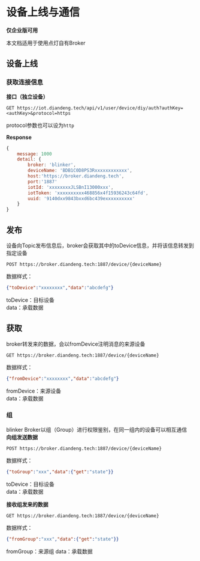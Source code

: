 # 设备上线与通信  
**仅企业版可用**  

本文档适用于使用点灯自有Broker  
## 设备上线

### 获取连接信息  

**接口（独立设备）**  

``` 
GET https://iot.diandeng.tech/api/v1/user/device/diy/auth?authKey=<authKey>&protocol=https
```
protocol参数也可以设为`http`

**Response**  

``` js
{
    message: 1000
    detail: {
        broker: 'blinker',
        deviceName: 'BDB1C0D8PS3Rxxxxxxxxxxxx',
        host:'https://broker.diandeng.tech',
        port:'1887'
        iotId: 'xxxxxxxxJLSBnI13000xxx',
        iotToken: 'xxxxxxxxxx468856x4f15936243c64fd',
        uuid: '9140dxx9843bxxd6bc439exxxxxxxxxx'
    }
}
```

## 发布 

设备向Topic发布信息后，broker会获取其中的toDevice信息，并将该信息转发到指定设备  
``` 
POST https://broker.diandeng.tech:1887/device/{deviceName}
```
数据样式：  
``` json
{"toDevice":"xxxxxxxx","data":"abcdefg"}
```
toDevice：目标设备  
data：承载数据  

## 获取  
broker转发来的数据，会以fromDevice注明消息的来源设备  
``` 
GET https://broker.diandeng.tech:1887/device/{deviceName}
```
数据样式：  
``` json
{"fromDevice":"xxxxxxxx","data":"abcdefg"}
```

fromDevice：来源设备  
data：承载数据  

### 组
blinker Broker以组（Group）进行权限鉴别，在同一组内的设备可以相互通信  
**向组发送数据**  
```
POST https://broker.diandeng.tech:1887/device/{deviceName}  
```
数据样式： 
```json
{"toGroup":"xxx","data":{"get":"state"}}
```

toDevice：目标设备  
data：承载数据  

**接收组发来的数据**
```
GET https://broker.diandeng.tech:1887/device/{deviceName}  
```
数据样式：
```json
{"fromGroup":"xxx","data":{"get":"state"}}
```

fromGroup：来源组 
data：承载数据  
